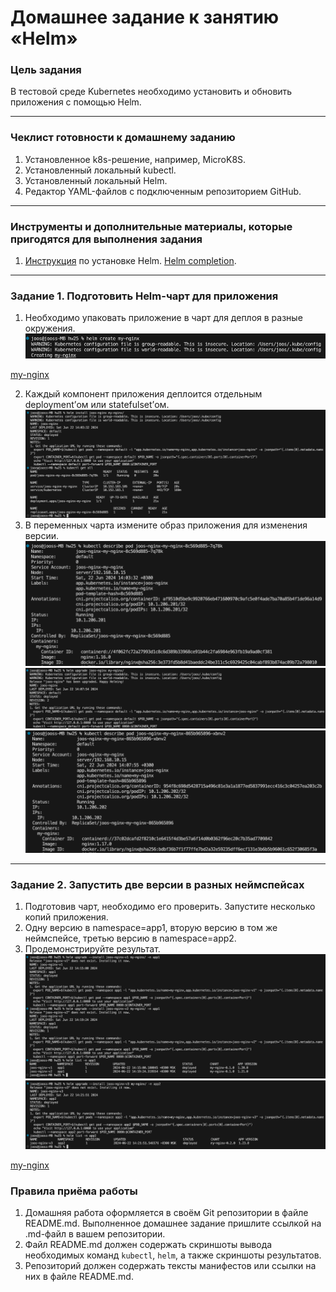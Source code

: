 # Домашнее задание к занятию «Helm»

### Цель задания

В тестовой среде Kubernetes необходимо установить и обновить приложения с помощью Helm.

------

### Чеклист готовности к домашнему заданию

1. Установленное k8s-решение, например, MicroK8S.
2. Установленный локальный kubectl.
3. Установленный локальный Helm.
4. Редактор YAML-файлов с подключенным репозиторием GitHub.

------

### Инструменты и дополнительные материалы, которые пригодятся для выполнения задания

1. [Инструкция](https://helm.sh/docs/intro/install/) по установке Helm. [Helm completion](https://helm.sh/docs/helm/helm_completion/).

------

### Задание 1. Подготовить Helm-чарт для приложения

1. Необходимо упаковать приложение в чарт для деплоя в разные окружения. 
![1](https://github.com/joos-net/kuber-homeworks/blob/main/2.5/img/1.png)

[my-nginx](https://github.com/joos-net/kuber-homeworks/tree/main/2.5/my-nginx)

2. Каждый компонент приложения деплоится отдельным deployment’ом или statefulset’ом.
![2](https://github.com/joos-net/kuber-homeworks/blob/main/2.5/img/2.png)
3. В переменных чарта измените образ приложения для изменения версии.
![3](https://github.com/joos-net/kuber-homeworks/blob/main/2.5/img/3.png)
![4](https://github.com/joos-net/kuber-homeworks/blob/main/2.5/img/4.png)
![5](https://github.com/joos-net/kuber-homeworks/blob/main/2.5/img/5.png)

------
### Задание 2. Запустить две версии в разных неймспейсах

1. Подготовив чарт, необходимо его проверить. Запуститe несколько копий приложения.
2. Одну версию в namespace=app1, вторую версию в том же неймспейсе, третью версию в namespace=app2.
3. Продемонстрируйте результат.
![6](https://github.com/joos-net/kuber-homeworks/blob/main/2.5/img/6.png)
![7](https://github.com/joos-net/kuber-homeworks/blob/main/2.5/img/7.png)

[my-nginx](https://github.com/joos-net/kuber-homeworks/tree/main/2.5/my-nginx)

### Правила приёма работы

1. Домашняя работа оформляется в своём Git репозитории в файле README.md. Выполненное домашнее задание пришлите ссылкой на .md-файл в вашем репозитории.
2. Файл README.md должен содержать скриншоты вывода необходимых команд `kubectl`, `helm`, а также скриншоты результатов.
3. Репозиторий должен содержать тексты манифестов или ссылки на них в файле README.md.

